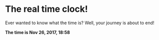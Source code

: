# The real time clock!

Ever wanted to know what the time is? Well, your journey is about to end!

**The time is Nov 26, 2017, 18:58**